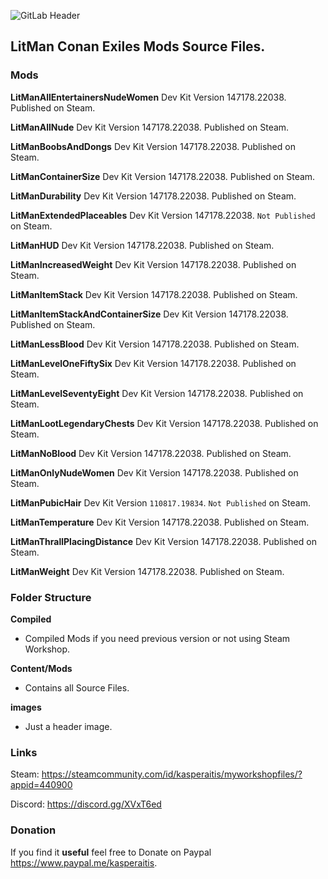 ![GitLab Header](/images/gitlab_header.png)

## LitMan Conan Exiles Mods Source Files.

### Mods

**LitManAllEntertainersNudeWomen**
Dev Kit Version 147178.22038. Published on Steam.

**LitManAllNude**
Dev Kit Version 147178.22038. Published on Steam.

**LitManBoobsAndDongs**
Dev Kit Version 147178.22038. Published on Steam.

**LitManContainerSize**
Dev Kit Version 147178.22038. Published on Steam.

**LitManDurability**
Dev Kit Version 147178.22038. Published on Steam.

**LitManExtendedPlaceables**
Dev Kit Version 147178.22038. `Not Published` on Steam.

**LitManHUD**
Dev Kit Version 147178.22038. Published on Steam.

**LitManIncreasedWeight**
Dev Kit Version 147178.22038. Published on Steam.

**LitManItemStack**
Dev Kit Version 147178.22038. Published on Steam.

**LitManItemStackAndContainerSize**
Dev Kit Version 147178.22038. Published on Steam.

**LitManLessBlood**
Dev Kit Version 147178.22038. Published on Steam.

**LitManLevelOneFiftySix**
Dev Kit Version 147178.22038. Published on Steam.

**LitManLevelSeventyEight**
Dev Kit Version 147178.22038. Published on Steam.

**LitManLootLegendaryChests**
Dev Kit Version 147178.22038. Published on Steam.

**LitManNoBlood**
Dev Kit Version 147178.22038. Published on Steam.

**LitManOnlyNudeWomen**
Dev Kit Version 147178.22038. Published on Steam.

**LitManPubicHair**
Dev Kit Version `110817.19834`. `Not Published` on Steam.

**LitManTemperature**
Dev Kit Version 147178.22038. Published on Steam.

**LitManThrallPlacingDistance**
Dev Kit Version 147178.22038. Published on Steam.

**LitManWeight**
Dev Kit Version 147178.22038. Published on Steam.

### Folder Structure

**Compiled**
- Compiled Mods if you need previous version or not using Steam Workshop.

**Content/Mods**
- Contains all Source Files.

**images**
- Just a header image.

### Links

Steam: https://steamcommunity.com/id/kasperaitis/myworkshopfiles/?appid=440900

Discord: https://discord.gg/XVxT6ed

### Donation

If you find it **useful** feel free to Donate on Paypal https://www.paypal.me/kasperaitis.
